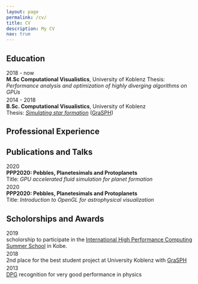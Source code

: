 ```yaml
---
layout: page
permalink: /cv/
title: CV
description: My CV
nav: true
---
```


## Education

<div class="row">
    <div class="col-2">
        2018 - now
    </div>
    <div class="col-10">
        <b>M.Sc Computational Visualistics</b>, University of Koblenz
        Thesis: <i>Performance analysis and optimization of highly diverging algorithms on GPUs</i>
    </div>
</div>
<div style="height: 3pt"></div>
<div class="row">
    <div class="col-2">
        2014 - 2018
    </div>
    <div class="col-10">
        <b>B.Sc. Computational Visualistics</b>, University of Koblenz<br>
        Thesis: <a href="https://kola.opus.hbz-nrw.de/frontdoor/index/index/year/2018/docId/1638"><i>Simulating star formation</i></a> (<a href="/projects/GraSPH/">GraSPH</a>)
    </div>
</div>

## Professional Experience

## Publications and Talks

<div class="row">
    <div class="col-1">
        2020
    </div>
    <div class="col-11">
        <b>PPP2020: Pebbles, Planetesimals and Protoplanets</b><br>
        Title: <i>GPU accelerated fluid simulation for planet formation</i>
    </div>
</div>

<div style="height:3pt"></div>
<div class="row">
    <div class="col-1">
        2020
    </div>
    <div class="col-11">
        <b>PPP2020: Pebbles, Planetesimals and Protoplanets</b><br>
        Title: <i>Introduction to OpenGL for astrophysical visualization</i>
    </div>
</div>


## Scholorships and Awards

<div class="row">
    <div class="col-1">
        2019
    </div>
    <div class="col-11">
        scholorship to participate in the <a href="http://www.ihpcss.org/">International High Performance Computing Summer School</A> in Kobe.
    </div>
</div>

<div style="height: 3pt"></div>
<div class="row">
    <div class="col-1">
        2018
    </div>
    <div class="col-11">
        2nd place for the best student project at University Koblenz with <a href="/projects/GraSPH/">GraSPH</a> 
    </div>
</div>

<div style="height:3pt"></div>
<div class="row">
    <div class="col-1">
        2013
    </div>
    <div class="col-11">
        <a href="https://en.wikipedia.org/wiki/German_Physical_Society">DPG</a> recognition for very good performance in physics
    </div>
</div>
